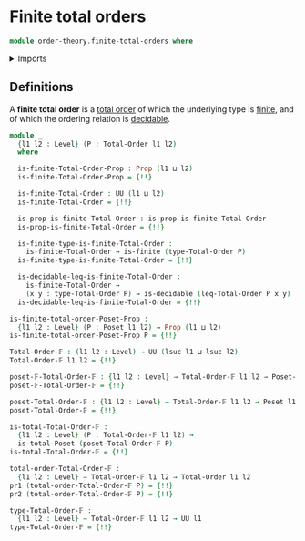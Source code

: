 # Finite total orders

```agda
module order-theory.finite-total-orders where
```

<details><summary>Imports</summary>

```agda
open import foundation.decidable-types
open import foundation.dependent-pair-types
open import foundation.function-types
open import foundation.propositions
open import foundation.universe-levels

open import order-theory.finite-posets
open import order-theory.posets
open import order-theory.total-orders

open import univalent-combinatorics.finite-types
```

</details>

## Definitions

A **finite total order** is a [total order](order-theory.total-orders.md) of
which the underlying type is [finite](univalent-combinatorics.finite-types.md),
and of which the ordering relation is
[decidable](foundation.decidable-relations.md).

```agda
module _
  {l1 l2 : Level} (P : Total-Order l1 l2)
  where

  is-finite-Total-Order-Prop : Prop (l1 ⊔ l2)
  is-finite-Total-Order-Prop = {!!}

  is-finite-Total-Order : UU (l1 ⊔ l2)
  is-finite-Total-Order = {!!}

  is-prop-is-finite-Total-Order : is-prop is-finite-Total-Order
  is-prop-is-finite-Total-Order = {!!}

  is-finite-type-is-finite-Total-Order :
    is-finite-Total-Order → is-finite (type-Total-Order P)
  is-finite-type-is-finite-Total-Order = {!!}

  is-decidable-leq-is-finite-Total-Order :
    is-finite-Total-Order →
    (x y : type-Total-Order P) → is-decidable (leq-Total-Order P x y)
  is-decidable-leq-is-finite-Total-Order = {!!}

is-finite-total-order-Poset-Prop :
  {l1 l2 : Level} (P : Poset l1 l2) → Prop (l1 ⊔ l2)
is-finite-total-order-Poset-Prop P = {!!}

Total-Order-𝔽 : (l1 l2 : Level) → UU (lsuc l1 ⊔ lsuc l2)
Total-Order-𝔽 l1 l2 = {!!}

poset-𝔽-Total-Order-𝔽 : {l1 l2 : Level} → Total-Order-𝔽 l1 l2 → Poset-𝔽 l1 l2
poset-𝔽-Total-Order-𝔽 = {!!}

poset-Total-Order-𝔽 : {l1 l2 : Level} → Total-Order-𝔽 l1 l2 → Poset l1 l2
poset-Total-Order-𝔽 = {!!}

is-total-Total-Order-𝔽 :
  {l1 l2 : Level} (P : Total-Order-𝔽 l1 l2) →
  is-total-Poset (poset-Total-Order-𝔽 P)
is-total-Total-Order-𝔽 = {!!}

total-order-Total-Order-𝔽 :
  {l1 l2 : Level} → Total-Order-𝔽 l1 l2 → Total-Order l1 l2
pr1 (total-order-Total-Order-𝔽 P) = {!!}
pr2 (total-order-Total-Order-𝔽 P) = {!!}

type-Total-Order-𝔽 :
  {l1 l2 : Level} → Total-Order-𝔽 l1 l2 → UU l1
type-Total-Order-𝔽 = {!!}
```
